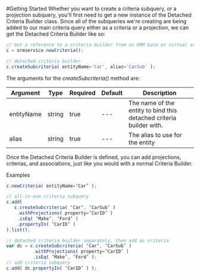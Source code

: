 #Getting Started
Whether you want to create a criteria subquery, or a projection subquery, you'll first need to get a new instance of the Detached Criteria Builder class. Since all of the subqueries we're creating are being added to our main criteria query either as a criteria or a projection, we can get the Detached Criteria Builder like so: 

```javascript
// Get a reference to a criteria builder from an ORM base or virtual service
c = ormservice.newCriteria();

// detached criteria builder
c.createSubcriteria( entityName='Car', alias='CarSub' );   
```


The arguments for the *createSubcriteria()* method are:

| Argument | Type | Required | Default | Description |
| --- | --- | --- | --- | --- |
| entityName | string | true | --- | The name of the entity to bind this detached criteria builder with. |
| alias | string | true | --- | The alias to use for the entity |

Once the Detached Criteria Builder is defined, you can add projections, criterias, and associations, just like you would with a normal Criteria Builder.

Examples

```javascript
c.newCriteria( entityName=‘Car’ );

// all-in-one criteria subquery
c.add(
   c.createSubcriteria( ‘Car’, ‘CarSub’ )
    .withProjections( property=’CarID’ )
    .isEq( ‘Make’, ‘Ford’ )
    .propertyIn( ‘CarID’ )
).list();

// detached criteria builder separately, then add as criteria
var dc = c.createSubcriteria( ‘Car’, ‘CarSub’ )
          .withProjections( property=’CarID’ )
          .isEq( ‘Make’, ‘Ford’ );
// add criteria subquery
c.add( dc.propertyIn( ‘CarID’ ) );
```


